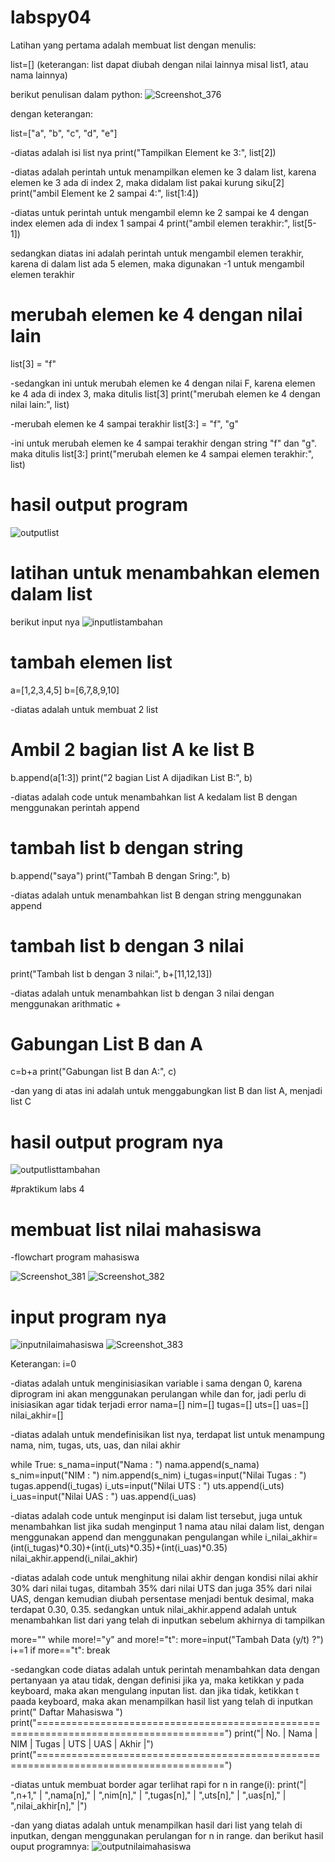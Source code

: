 # labspy04
Latihan yang pertama adalah membuat list dengan menulis:

list=[] 
(keterangan: list dapat diubah dengan nilai lainnya misal list1, atau nama lainnya)

berikut penulisan dalam python:
![Screenshot_376](https://user-images.githubusercontent.com/81457697/143723540-e0c383f8-f17c-44b5-854d-0a695d6ff274.png)

dengan keterangan:

list=["a", "b", "c", "d", "e"]

-diatas adalah isi list nya
print("Tampilkan Element ke 3:", list[2])

-diatas adalah perintah untuk menampilkan elemen ke 3 dalam list, karena elemen ke 3 ada di index 2, maka didalam list pakai kurung siku[2]
print("ambil Element ke 2 sampai 4:", list[1:4]) 

-diatas untuk perintah untuk mengambil elemn ke 2 sampai ke 4 dengan index elemen ada di index 1 sampai 4
print("ambil elemen terakhir:", list[5-1])

sedangkan diatas ini adalah perintah untuk mengambil elemen terakhir, karena di dalam list ada 5 elemen, maka digunakan -1 untuk mengambil elemen terakhir

# merubah elemen ke 4 dengan nilai lain
list[3] = "f" 

-sedangkan ini untuk merubah elemen ke 4 dengan nilai F, karena elemen ke 4 ada di index 3, maka ditulis list[3]
print("merubah elemen ke 4 dengan nilai lain:", list)

-merubah elemen ke 4 sampai terakhir
list[3:] = "f", "g" 

-ini untuk merubah elemen ke 4 sampai terakhir dengan string "f" dan "g". maka ditulis list[3:]
print("merubah elemen ke 4 sampai elemen terakhir:", list)

# hasil output program 
![outputlist](https://user-images.githubusercontent.com/81457697/143723667-3938f848-6ccb-42c2-8281-3c192278418a.png)

# latihan untuk menambahkan elemen dalam list
berikut input nya
![inputlistambahan](https://user-images.githubusercontent.com/81457697/143723856-c0937a76-7cd1-4128-934c-d135926784d4.png)

# tambah elemen list
a=[1,2,3,4,5]
b=[6,7,8,9,10]

-diatas adalah untuk membuat 2 list

# Ambil 2 bagian list A ke list B
b.append(a[1:3])
print("2 bagian List A dijadikan List B:", b)

-diatas adalah code untuk menambahkan list A kedalam list B dengan menggunakan perintah append

# tambah list b dengan string
b.append("saya")
print("Tambah B dengan Sring:", b)

-diatas adalah untuk menambahkan list B dengan string menggunakan append

# tambah list b dengan 3 nilai
print("Tambah list b dengan 3 nilai:", b+[11,12,13])

-diatas adalah untuk menambahkan list b dengan 3 nilai dengan menggunakan arithmatic +

# Gabungan List B dan A
c=b+a
print("Gabungan list B dan A:", c)

-dan yang di atas ini adalah untuk menggabungkan list B dan list A, menjadi list C

# hasil output program nya
![outputlisttambahan](https://user-images.githubusercontent.com/81457697/143723804-f8bc1947-86b1-4865-b861-6db97f3303b7.png)

#praktikum labs 4

# membuat list nilai mahasiswa
-flowchart program mahasiswa 

![Screenshot_381](https://user-images.githubusercontent.com/81457697/143724671-d6b256f3-1096-4056-9842-f9e87fc73eb5.png)
![Screenshot_382](https://user-images.githubusercontent.com/81457697/143724676-0ac016ae-8917-4657-9a96-a6253df8b9d9.png)

# input program nya
![inputnilaimahasiswa](https://user-images.githubusercontent.com/81457697/143724778-a2a174ba-9414-4e51-9999-a4abf8f40238.png)
![Screenshot_383](https://user-images.githubusercontent.com/81457697/143724828-103ac358-ecd3-41fb-b1d8-330496c09eee.png)

Keterangan:
i=0

-diatas adalah untuk menginisiasikan variable i sama dengan 0, karena diprogram ini akan menggunakan perulangan while dan for, jadi perlu di inisiasikan agar tidak terjadi error
nama=[]
nim=[]
tugas=[]
uts=[]
uas=[]
nilai_akhir=[]

-diatas adalah untuk mendefinisikan list nya, terdapat list untuk menampung nama, nim, tugas, uts, uas, dan nilai akhir

while True:
    s_nama=input("Nama  : ")
    nama.append(s_nama)
    s_nim=input("NIM    : ")
    nim.append(s_nim)
    i_tugas=input("Nilai Tugas  : ")
    tugas.append(i_tugas)
    i_uts=input("Nilai UTS  : ")
    uts.append(i_uts)
    i_uas=input("Nilai UAS    : ")
    uas.append(i_uas)

-diatas adalah code untuk menginput isi dalam list tersebut, juga untuk menambahkan list jika sudah menginput 1 nama atau nilai dalam list, dengan menggunakan append dan menggunakan pengulangan while
i_nilai_akhir=(int(i_tugas)*0.30)+(int(i_uts)*0.35)+(int(i_uas)*0.35)
nilai_akhir.append(i_nilai_akhir)

-diatas adalah code untuk menghitung nilai akhir dengan kondisi nilai akhir 30% dari nilai tugas, ditambah 35% dari nilai UTS dan juga 35% dari nilai UAS, dengan kemudian diubah persentase menjadi bentuk desimal, maka terdapat 0.30, 0.35. sedangkan untuk nilai_akhir.append adalah untuk menambahkan list dari yang telah di inputkan sebelum akhirnya di tampilkan

more=""
   while more!="y" and more!="t":
    more=input("Tambah Data (y/t) ?")
i+=1
if more=="t":
    break

-sedangkan code diatas adalah untuk perintah menambahkan data dengan pertanyaan ya atau tidak, dengan definisi jika ya, maka ketikkan y pada keyboard, maka akan mengulang inputan list. dan jika tidak, ketikkan t paada keyboard, maka akan menampilkan hasil list yang telah di inputkan
print("                                       Daftar Mahasiswa                               ")
print("======================================================================================")
print("|    No.    |    Nama    |   NIM    |    Tugas   |   UTS    |    UAS    |    Akhir   |")
print("======================================================================================")

-diatas untuk membuat border agar terlihat rapi
for n in range(i):
    print("|    ",n+1,"    |    ",nama[n],"    |   ",nim[n],"    |    ",tugas[n],"   |   ",uts[n],"    |    ",uas[n],"    |    ",nilai_akhir[n],"   |")


-dan yang diatas adalah untuk menampilkan hasil dari list yang telah di inputkan, dengan menggunakan perulangan for n in range. dan berikut hasil ouput programnya:
![outputnilaimahasiswa](https://user-images.githubusercontent.com/81457697/143724838-443228ae-488f-4b59-a4a0-9e477f3d4c9d.png)

